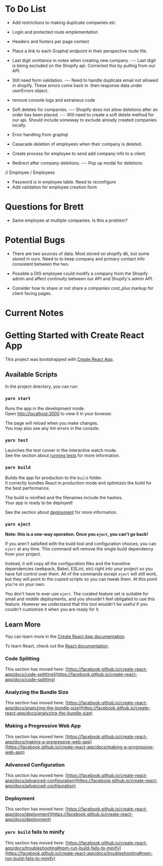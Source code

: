 # To Do List
- Add restrictions to making duplicate companies etc

- Login and protected route emplementation
- Headers and footers per page context
- Place a link to each Graphql endpoint in their perspective route file. 

- Last digit omittance in notes when creating new company.
--- Last digit is being excluded on the Shopify api. Corrected this by pulling from our API.

- Still need form validation.
--- Need to handle duplicate email not allowed in shopify. These errors come back in .then response data under userErrors object.
- remove console logs and extraneus code

- Soft deletes for companies. 
--- Shopify does not allow deletions after an order has been placed.
--- Will need to create a soft delete method for our api. Should include someway to exclude already created companies locally.

- Error handling from graphql

- Casacade deletion of employees when their company is deleted.

- Create process for employee to send add company info to a client.

- Redirect after company deletions.
--- Pop up modal for deletions

// Employee / Employees
- Password is in employee table. Need to reconfigure
- Add validation for employee creation form

# Questions for Brett
- Same employee at multiple companies. Is this a problem? 

# Potential Bugs
- There are two sources of data. Most stored on shopify db, but some stored in ours. Need to to keep company and primary contact info consistent between the two.
- Possible a DIG employee could modify a company from the Shopify admin and affect continuity between our API and Shopify's admin API. 

- Consider how to share or not share a companies cost_plus markup for client facing pages. 


# Current Notes



# Getting Started with Create React App

This project was bootstrapped with [Create React App](https://github.com/facebook/create-react-app).

## Available Scripts

In the project directory, you can run:

### `yarn start`

Runs the app in the development mode.\
Open [http://localhost:3000](http://localhost:3000) to view it in your browser.

The page will reload when you make changes.\
You may also see any lint errors in the console.

### `yarn test`

Launches the test runner in the interactive watch mode.\
See the section about [running tests](https://facebook.github.io/create-react-app/docs/running-tests) for more information.

### `yarn build`

Builds the app for production to the `build` folder.\
It correctly bundles React in production mode and optimizes the build for the best performance.

The build is minified and the filenames include the hashes.\
Your app is ready to be deployed!

See the section about [deployment](https://facebook.github.io/create-react-app/docs/deployment) for more information.

### `yarn eject`

**Note: this is a one-way operation. Once you `eject`, you can't go back!**

If you aren't satisfied with the build tool and configuration choices, you can `eject` at any time. This command will remove the single build dependency from your project.

Instead, it will copy all the configuration files and the transitive dependencies (webpack, Babel, ESLint, etc) right into your project so you have full control over them. All of the commands except `eject` will still work, but they will point to the copied scripts so you can tweak them. At this point you're on your own.

You don't have to ever use `eject`. The curated feature set is suitable for small and middle deployments, and you shouldn't feel obligated to use this feature. However we understand that this tool wouldn't be useful if you couldn't customize it when you are ready for it.

## Learn More

You can learn more in the [Create React App documentation](https://facebook.github.io/create-react-app/docs/getting-started).

To learn React, check out the [React documentation](https://reactjs.org/).

### Code Splitting

This section has moved here: [https://facebook.github.io/create-react-app/docs/code-splitting](https://facebook.github.io/create-react-app/docs/code-splitting)

### Analyzing the Bundle Size

This section has moved here: [https://facebook.github.io/create-react-app/docs/analyzing-the-bundle-size](https://facebook.github.io/create-react-app/docs/analyzing-the-bundle-size)

### Making a Progressive Web App

This section has moved here: [https://facebook.github.io/create-react-app/docs/making-a-progressive-web-app](https://facebook.github.io/create-react-app/docs/making-a-progressive-web-app)

### Advanced Configuration

This section has moved here: [https://facebook.github.io/create-react-app/docs/advanced-configuration](https://facebook.github.io/create-react-app/docs/advanced-configuration)

### Deployment

This section has moved here: [https://facebook.github.io/create-react-app/docs/deployment](https://facebook.github.io/create-react-app/docs/deployment)

### `yarn build` fails to minify

This section has moved here: [https://facebook.github.io/create-react-app/docs/troubleshooting#npm-run-build-fails-to-minify](https://facebook.github.io/create-react-app/docs/troubleshooting#npm-run-build-fails-to-minify)
